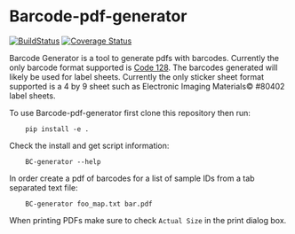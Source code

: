 Barcode-pdf-generator
====================

[![BuildStatus](https://travis-ci.org/johnchase/Cual-ID.svg?branch=master)](https://travis-ci.org/johnchase/Cual-ID)
[![Coverage Status](https://coveralls.io/repos/johnchase/Cual-ID/badge.svg)](https://coveralls.io/r/johnchase/Cual-ID)

Barcode Generator is a tool to generate pdfs with barcodes. Currently the only barcode format supported is [Code 128](http://en.wikipedia.org/wiki/Code_128). The barcodes generated will likely be used for label sheets. Currently the only sticker sheet format supported is a 4 by 9 sheet such as Electronic Imaging Materials&copy; #80402 label sheets.

To use Barcode-pdf-generator first clone this repository then run:

        pip install -e .
Check the install and get script information:

        BC-generator --help

In order create a pdf of barcodes for a list of sample IDs from a tab separated text file:

        BC-generator foo_map.txt bar.pdf

When printing PDFs make sure to check `Actual Size` in the print dialog box.
